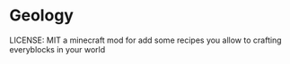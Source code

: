 # Geology
LICENSE: MIT 
a minecraft mod for add some recipes
you allow to crafting everyblocks in your world
